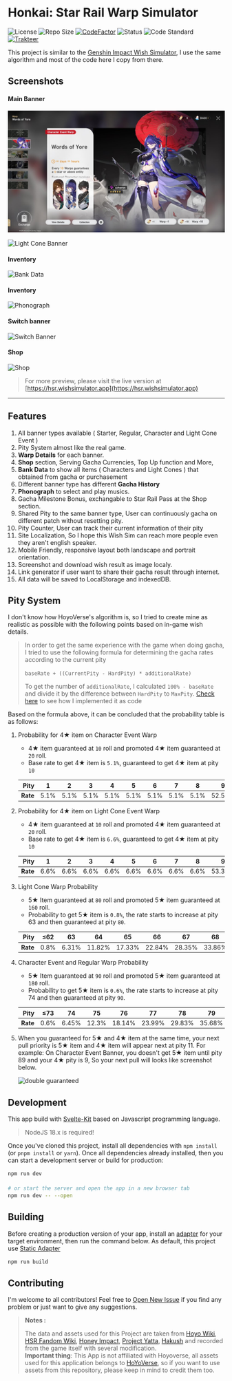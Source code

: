 # Honkai: Star Rail Warp Simulator

![License](https://badgen.net/github/license/Mantan21/HSR-Warp-Simulator?icon:github) ![Repo Size](https://img.shields.io/github/repo-size/Mantan21/HSR-Warp-Simulator?color=fa0) [![CodeFactor](https://www.codefactor.io/repository/github/mantan21/hsr-warp-simulator/badge)](https://www.codefactor.io/repository/github/mantan21/hsr-warp-simulator) ![Status](https://badgen.net/github/checks/Mantan21/HSR-Warp-Simulator) ![Code Standard](https://badgen.net/badge/code%20style/standard/f2a) [![Trakteer](https://badgen.net/badge/Trakteer/Mantan21/BE1E2D)](https://trakteer.id/mantan21)

This project is similar to the [Genshin Impact Wish Simulator](https://github.com/Mantan21/Genshin-Impact-Wish-Simulator), I use the same algorithm and most of the code here I copy from there.

## Screenshots

#### Main Banner

![Main Banner](static/meta-picture.jpg)

![Light Cone Banner](screenshots/light-cone.jpg)

#### Inventory

![Bank Data](screenshots/bank-data.jpg)

#### Inventory

![Phonograph](screenshots/phonograph.jpg)

#### Switch banner

![Switch Banner](screenshots/switch-banner.jpg)

#### Shop

![Shop](screenshots/shop.jpg)

> For more preview, please visit the live version at [https://hsr.wishsimulator.app](https://hsr.wishsimulator.app)

---

## Features

1. All banner types available ( Starter, Regular, Character and Light Cone Event )
2. Pity System almost like the real game.
3. **Warp Details** for each banner.
4. **Shop** section, Serving Gacha Currencies, Top Up function and More,
5. **Bank Data** to show all items ( Characters and Light Cones ) that obtained from gacha or purchasement
6. Different banner type has different **Gacha History**
7. **Phonograph** to select and play musics.
8. Gacha Milestone Bonus, exchangable to Star Rail Pass at the Shop section.
9. Shared Pity to the same banner type, User can continuously gacha on different patch without resetting pity.
10. Pity Counter, User can track their current information of their pity
11. Site Localization, So I hope this Wish Sim can reach more people even they aren't english speaker.
12. Mobile Friendly, responsive layout both landscape and portrait orientation.
13. Screenshot and download wish result as image localy.
14. Link generator if user want to share their gacha result through internet.
15. All data will be saved to LocalStorage and indexedDB.

## Pity System

I don't know how HoyoVerse's algorithm is, so I tried to create mine as realistic as possible with the following points based on in-game wish details.

> In order to get the same experience with the game when doing gacha, I tried to use the following formula for determining the gacha rates according to the current pity
>
> `baseRate + ((CurrentPity - HardPity) * additionalRate)`
>
> To get the number of `additionalRate`, I calculated `100% - baseRate` and divide it by the difference between `HardPity` to `MaxPity`.
> [Check here](https://github.com/Mantan21/HSR-Warp-Simulator/blob/master/src/lib/helpers/gacha/probabilities.js#L1-L15) to see how I implemented it as code

Based on the formula above, it can be concluded that the probability table is as follows:

1. Probability for 4★ item on Character Event Warp

   - 4★ item guaranteed at `10` roll and promoted 4★ item guaranteed at `20` roll.
   - Base rate to get 4★ item is `5.1%`, guaranteed to get 4★ item at pity `10`

   | **Pity** |  1   |  2   |  3   |  4   |  5   |  6   |  7   |  8   |   9    | ≥10  |
   | -------: | :--: | :--: | :--: | :--: | :--: | :--: | :--: | :--: | :----: | :--: |
   | **Rate** | 5.1% | 5.1% | 5.1% | 5.1% | 5.1% | 5.1% | 5.1% | 5.1% | 52.55% | 100% |

2. Probability for 4★ item on Light Cone Event Warp

   - 4★ item guaranteed at `10` roll and promoted 4★ item guaranteed at `20` roll.
   - Base rate to get 4★ item is `6.6%`, guaranteed to get 4★ item at pity `10`

   | **Pity** |  1   |  2   |  3   |  4   |  5   |  6   |  7   |  8   |   9    | ≥10  |
   | -------: | :--: | :--: | :--: | :--: | :--: | :--: | :--: | :--: | :----: | :--: |
   | **Rate** | 6.6% | 6.6% | 6.6% | 6.6% | 6.6% | 6.6% | 6.6% | 6.6% | 53.30% | 100% |

3. Light Cone Warp Probability

   - 5★ Item guaranteed at `80` roll and promoted 5★ item guaranteed at `160` roll.
   - Probability to get 5★ item is `0.8%`, the rate starts to increase at pity 63 and then guaranteed at pity `80`.

   | **Pity** | ≤62  |  63   |   64   |   65   |   66   |   67   |   68   |   69   |   70   |   71   |   72   |   73   |   74   |   75   |   76   |   77   |   78   |   79   | ≥80  |
   | -------: | :--: | :---: | :----: | :----: | :----: | :----: | :----: | :----: | :----: | :----: | :----: | :----: | :----: | :----: | :----: | :----: | :----: | :----: | :--: |
   | **Rate** | 0.8% | 6.31% | 11.82% | 17.33% | 22.84% | 28.35% | 33.86% | 39.38% | 44.88% | 50.40% | 55.91% | 61.42% | 66.93% | 72.44% | 77.95% | 83.47% | 88.98% | 94.49% | 100% |

4. Character Event and Regular Warp Probability

   - 5★ Item guaranteed at `90` roll and promoted 5★ item guaranteed at `180` roll.
   - Probability to get 5★ item is `0.6%`, the rate starts to increase at pity 74 and then guaranteed at pity `90`.

   | **Pity** | ≤73  |  74   |  75   |   76   |   77   |   78   |   79   |   80   |   81   |   82   |   83   |   84   |   85   |   86   |   87   |   88   |   89   | ≥90  |
   | -------: | :--: | :---: | :---: | :----: | :----: | :----: | :----: | :----: | :----: | :----: | :----: | :----: | :----: | :----: | :----: | :----: | :----: | :--: |
   | **Rate** | 0.6% | 6.45% | 12.3% | 18.14% | 23.99% | 29.83% | 35.68% | 41.53% | 47.38% | 53.22% | 59.07% | 64.92% | 70.76% | 76.61% | 82.46% | 88.30% | 94.15% | 100% |

5. When you guaranteed for 5★ and 4★ item at the same time, your next pull priority is 5★ item and 4★ item will appear next at pity 11. For example: On Character Event Banner, you doesn't get 5★ item until pity 89 and your 4★ pity is 9, So your next pull will looks like screenshot below.

   ![double guaranteed](screenshots/double-guaranteed.jpg)

## Development

This app build with [Svelte-Kit](https://kit.svelte.dev/) based on Javascript programming language.

> NodeJS 18.x is required!

Once you've cloned this project, install all dependencies with `npm install` (or `pnpm install` or `yarn`). Once all dependencies already installed, then you can start a development server or build for production:

```bash
npm run dev

# or start the server and open the app in a new browser tab
npm run dev -- --open
```

<!-- ### How to Update new banner

- The guide to Add New Banner are moved to Wiki, [Read Here](https://github.com/Mantan21/HSR-Warp-Simulator/wiki/How-to-Add-more-Banner) -->

## Building

Before creating a production version of your app, install an [adapter](https://kit.svelte.dev/docs/adapters) for your target environment, then run the command below. As default, this project use [Static Adapter](https://github.com/sveltejs/kit/tree/master/packages/adapter-static)

```bash
npm run build
```

## Contributing

I'm welcome to all contributors! Feel free to [Open New Issue](https://github.com/Mantan21/HSR-Warp-Simulator/issues/new) if you find any problem or just want to give any suggestions.

<!-- ### Thank You to all Contributors

[![Contributor](https://contrib.rocks/image?repo=Mantan21/HSR-Warp-Simulator)](https://github.com/Mantan21/HSR-Warp-Simulator/graphs/contributors) -->

> **Notes :**
>
> The data and assets used for this Project are taken from [Hoyo Wiki](https://wiki.hoyolab.com), [HSR Fandom Wiki](https://honkai-star-rail.fandom.com/wiki/Honkai:_Star_Rail_Wiki), [Honey Impact](https://hsr.honeyhunterworld.com/), [Project Yatta](https://hsr.yatta.top/), [Hakush](https://hsr.hakush.in/) and recorded from the game itself with several modification. <br/> **Important thing**: This App is not affiliated with Hoyoverse, all assets used for this application belongs to [HoYoVerse](http://hoyoverse.com/), so if you want to use assets from this repository, please keep in mind to credit them too.
